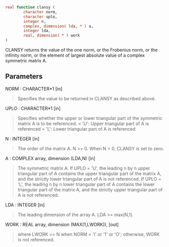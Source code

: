 ```fortran
real function clansy (
        character norm,
        character uplo,
        integer n,
        complex, dimension( lda, * ) a,
        integer lda,
        real, dimension( * ) work
)
```

CLANSY  returns the value of the one norm,  or the Frobenius norm, or
the  infinity norm,  or the  element of  largest absolute value  of a
complex symmetric matrix A.

## Parameters
NORM : CHARACTER\*1 [in]
> Specifies the value to be returned in CLANSY as described
> above.

UPLO : CHARACTER\*1 [in]
> Specifies whether the upper or lower triangular part of the
> symmetric matrix A is to be referenced.
> = 'U':  Upper triangular part of A is referenced
> = 'L':  Lower triangular part of A is referenced

N : INTEGER [in]
> The order of the matrix A.  N >= 0.  When N = 0, CLANSY is
> set to zero.

A : COMPLEX array, dimension (LDA,N) [in]
> The symmetric matrix A.  If UPLO = 'U', the leading n by n
> upper triangular part of A contains the upper triangular part
> of the matrix A, and the strictly lower triangular part of A
> is not referenced.  If UPLO = 'L', the leading n by n lower
> triangular part of A contains the lower triangular part of
> the matrix A, and the strictly upper triangular part of A is
> not referenced.

LDA : INTEGER [in]
> The leading dimension of the array A.  LDA >= max(N,1).

WORK : REAL array, dimension (MAX(1,LWORK)), [out]
> where LWORK >= N when NORM = 'I' or '1' or 'O'; otherwise,
> WORK is not referenced.
